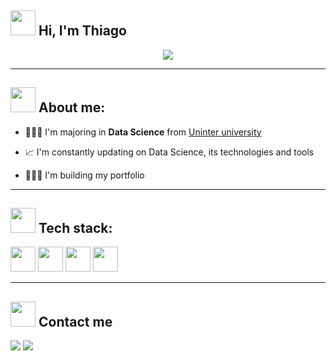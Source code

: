 ## <img src="https://cliply.co/wp-content/uploads/2019/06/391906110_WAVING_HAND_400px.gif" height="40" width="40"> Hi, I'm Thiago

<p align="center">
<img src="https://readme-typing-svg.herokuapp.com?font=monospace&color=00FF002&size=25&center=true&vCenter=true&lines=Data+Science+Student">
</p>

----

## <img src="https://c.tenor.com/oRL3LmyUExYAAAAM/umm-zen.gif" height="40" width="40"> About me:

- 👨🏻‍🎓 I'm majoring in **Data Science** from [Uninter university](https://portal.uninter.com/) 
 
- 📈 I'm constantly updating on Data Science, its technologies and tools

- 👨🏻‍💻 I'm building my portfolio
----

## <img src="https://www.mclab.com/images/T/Tool_animated.gif" height="40" width="40"> Tech stack:

<a href="https://www.mysql.com/"><img src="https://cdn.jsdelivr.net/gh/devicons/devicon/icons/mysql/mysql-plain.svg" height="40" width="40" /></a>
<a href="https://www.postgresql.org/"><img src="https://cdn.jsdelivr.net/gh/devicons/devicon/icons/postgresql/postgresql-plain.svg" height="40" width="40" /></a>
<a href="https://www.python.org/"><img src="https://cdn.jsdelivr.net/gh/devicons/devicon/icons/python/python-original.svg" height="40" width="40" /></a>
<a href="https://www.r-project.org/"><img src="https://cdn.jsdelivr.net/gh/devicons/devicon/icons/r/r-original.svg" height="40" width="40" /></a>

----

## <img src="https://media.giphy.com/media/LnQjpWaON8nhr21vNW/giphy.gif" width="40"> Contact me
  
  <a href="https://www.linkedin.com/in/thiago-alves-7947a6217/"><img src="https://img.shields.io/badge/LinkedIn-0077B5?style=for-the-badge&logo=linkedin&logoColor=white"></a>
  <a href="mailto:tma.bigdata@gmail.com"><img src="https://img.shields.io/badge/Gmail-D14836?style=for-the-badge&logo=gmail&logoColor=white"></a>
